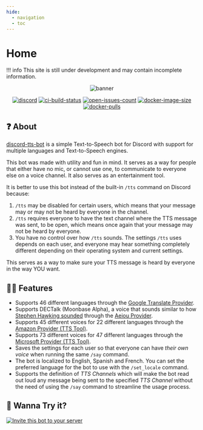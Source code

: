 ```yaml
---
hide:
  - navigation
  - toc
---
```


# Home

!!! info
    This site is still under development and may contain incomplete information.

<center>

![banner](https://i.imgur.com/HT7Wmv1.jpg)

[![discord](https://img.shields.io/discord/730998659008823296.svg?label=&logo=discord&logoColor=ffffff&color=7389D8&labelColor=6A7EC2)](https://discord.gg/mhj3Zsv)
[![ci-build-status](https://img.shields.io/github/workflow/status/moonstar-x/discord-tts-bot/CI?logo=github)](https://github.com/moonstar-x/discord-tts-bot)
[![open-issues-count](https://img.shields.io/github/issues-raw/moonstar-x/discord-tts-bot?logo=github)](https://github.com/moonstar-x/discord-tts-bot)
[![docker-image-size](https://img.shields.io/docker/image-size/moonstarx/discord-tts-bot?logo=docker)](https://hub.docker.com/repository/docker/moonstarx/discord-tts-bot)
[![docker-pulls](https://img.shields.io/docker/pulls/moonstarx/discord-tts-bot?logo=docker)](https://hub.docker.com/repository/docker/moonstarx/discord-tts-bot)

</center>

## ❓ About

[discord-tts-bot](https://github.com/moonstar-x/discord-tts-bot) is a simple Text-to-Speech bot for Discord with support for multiple languages and Text-to-Speech engines.

This bot was made with utility and fun in mind. It serves as a way for people that either have no mic, or cannot use one, to communicate to everyone else on a voice channel. It also serves as an entertainment tool.

It is better to use this bot instead of the built-in `/tts` command on Discord because:

1. `/tts` may be disabled for certain users, which means that your message may or may not be heard by everyone in the channel.
2. `/tts` requires everyone to have the text channel where the TTS message was sent, to be open, which means once again that your message may not be heard by everyone.
3. You have no control over how `/tts` sounds. The settings `/tts` uses depends on each user, and everyone may hear something completely different depending on their operating system and current settings.

This serves as a way to make sure your TTS message is heard by everyone in the way YOU want.

## 💪🏻 Features

* Supports 46 different languages through the [Google Translate Provider](./text-to-speech-providers/google-translate.md).
* Supports DECTalk (Moonbase Alpha), a voice that sounds similar to how [Stephen Hawking sounded](https://www.youtube.com/watch?v=b-2GV0T5Zpc) through the [Aeiou Provider](./text-to-speech-providers/aeiou.md).
* Supports 45 different voices for 22 different languages through the [Amazon Provider (TTS Tool)](./text-to-speech-providers/amazon-ttstool.md).
* Supports 73 different voices for 47 different languages through the [Microsoft Provider (TTS Tool)](./text-to-speech-providers/microsoft-ttstool.md).
* Saves the settings for each user so that everyone can have *their own voice* when running the same `/say` command.
* The bot is localized to English, Spanish and French. You can set the preferred language for the bot to use with the `/set_locale` command.
* Supports the definition of *TTS Channels* which will make the bot read out loud any message being sent to the specified *TTS Channel* without the need of using the `/say` command to streamline the usage process.

## 🤔 Wanna Try it?

[![Invite this bot to your server](https://i.imgur.com/4krikIF.jpg)](https://discord.com/api/oauth2/authorize?client_id=519207945318170654&permissions=3148800&scope=bot%20applications.commands)
